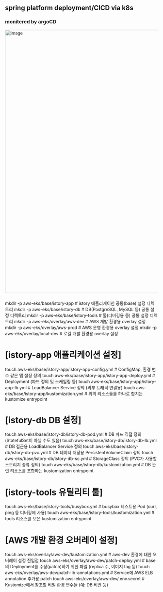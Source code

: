 ## spring platform deployment/CICD via k8s
### monitered by argoCD

<img width="1888" height="868" alt="image" src="https://github.com/user-attachments/assets/d1f03afa-8b30-4ac3-a68e-e5dfcc6af3c4" />

### <File structing>
mkdir -p aws-eks/base/istory-app       # istory 애플리케이션 공통(base) 설정 디렉토리
mkdir -p aws-eks/base/istory-db        # DB(PostgreSQL, MySQL 등) 공통 설정 디렉토리
mkdir -p aws-eks/base/istory-tools     # 툴(디버깅용 등) 공통 설정 디렉토리
mkdir -p aws-eks/overlay/aws-dev       # AWS 개발 환경용 overlay 설정
mkdir -p aws-eks/overlay/aws-prod      # AWS 운영 환경용 overlay 설정
mkdir -p aws-eks/overlay/local-dev     # 로컬 개발 환경용 overlay 설정

# [istory-app 애플리케이션 설정]
touch aws-eks/base/istory-app/istory-app-config.yml        # ConfigMap, 환경 변수 같은 앱 설정 정의
touch aws-eks/base/istory-app/istory-app-deploy.yml        # Deployment (파드 정의 및 스케일링 등)
touch aws-eks/base/istory-app/istory-app-lb.yml            # LoadBalancer Service 정의 (외부 트래픽 연결용)
touch aws-eks/base/istory-app/kustomization.yml            # 위의 리소스들을 하나로 합치는 kustomize entrypoint

# [istory-db DB 설정]
touch aws-eks/base/istory-db/istory-db-pod.yml             # DB 파드 직접 정의 (StatefulSet이 아닐 수도 있음)
touch aws-eks/base/istory-db/istory-db-lb.yml              # DB 접근용 LoadBalancer Service 정의
touch aws-eks/base/istory-db/istory-db-pvc.yml             # DB 데이터 저장용 PersistentVolumeClaim 정의
touch aws-eks/base/istory-db/istory-db-sc.yml              # StorageClass 정의 (PVC가 사용할 스토리지 종류 정의)
touch aws-eks/base/istory-db/kustomization.yml             # DB 관련 리소스를 조합하는 kustomization entrypoint

# [istory-tools 유틸리티 툴]
touch aws-eks/base/istory-tools/busybox.yml                # busybox 테스트용 Pod (curl, ping 등 디버깅에 사용)
touch aws-eks/base/istory-tools/kustomization.yml          # tools 리소스를 모은 kustomization entrypoint

# [AWS 개발 환경 오버레이 설정]
touch aws-eks/overlay/aws-dev/kustomization.yml            # aws-dev 환경에 대한 오버레이 설정 진입점
touch aws-eks/overlay/aws-dev/patch-deploy.yml             # base의 Deployment를 수정(patch)하기 위한 파일 (replica 수, 이미지 tag 등)
touch aws-eks/overlay/aws-dev/patch-lb-annotations.yml     # Service에 AWS ELB annotation 추가용 patch
touch aws-eks/overlay/aws-dev/.env.secret                  # Kustomize에서 참조할 비밀 환경 변수들 (예: DB 비번 등)
